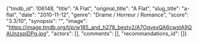 {"tmdb_id": 106148, "title": "A Flat", "original_title": "A Flat", "slug_title": "a-flat", "date": "2010-11-12", "genre": "Drame / Horreur / Romance", "score": "3.3/10", "synopsis": "", "image": "https://image.tmdb.org/t/p/w185_and_h278_bestv2/A7OqvexQA6cwstA9QAUnzspjDPg.jpg", "actors": [], "comments": [], "recommandations_id": []}